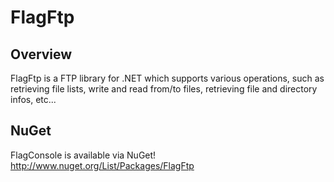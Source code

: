 FlagFtp
=======

Overview
--------
FlagFtp is a FTP library for .NET which supports various operations, such as retrieving file lists, 
write and read from/to files, retrieving file and directory infos, etc...

NuGet
-----
FlagConsole is available via NuGet!
http://www.nuget.org/List/Packages/FlagFtp